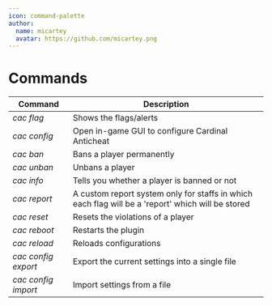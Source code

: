 ```yaml
---
icon: command-palette
author:
  name: micartey
  avatar: https://github.com/micartey.png
---
```


# Commands

| Command             | Description                                                                                       |
|---------------------|---------------------------------------------------------------------------------------------------|
| *cac flag*          | Shows the flags/alerts                                                                            |
| *cac config*        | Open in-game GUI to configure Cardinal Anticheat                                                  |
| *cac ban*           | Bans a player permanently                                                                         |
| *cac unban*         | Unbans a player                                                                                   |
| *cac info*          | Tells you whether a player is banned or not                                                       |
| *cac report*        | A custom report system only for staffs in which each flag will be a 'report' which will be stored |
| *cac reset*         | Resets the violations of a player                                                                 |
| *cac reboot*        | Restarts the plugin                                                                               |
| *cac reload*        | Reloads configurations                                                                            |
| *cac config export* | Export the current settings into a single file                                                    |
| *cac config import* | Import settings from a file                                                                       |